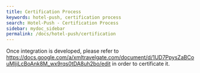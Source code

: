```yaml
---
title: Certification Process
keywords: hotel-push, certification process
search: Hotel-Push - Certification Process
sidebar: mydoc_sidebar
permalink: /docs/hotel-push/certification
---
```


Once integration is developed, please refer to
<https://docs.google.com/a/xmltravelgate.com/document/d/1UD7PpysZaBCouMljiLcBoAnk8M_wx9rqs0tDA8uh2bo/edit>
in order to certificate it.


